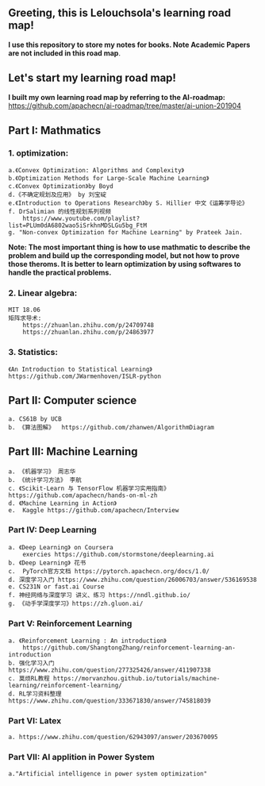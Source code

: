 ## Greeting, this is Lelouchsola's learning road map!
__I use this repository to store my notes for books. Note Academic Papers are not included in this road map__.

## Let's start my learning road map!
__I built my own learning road map by referring to the AI-roadmap:__  
https://github.com/apachecn/ai-roadmap/tree/master/ai-union-201904

## Part I: Mathmatics
### 1. optimization: 
    a.《Convex Optimization: Algorithms and Complexity》
    b.《Optimization Methods for Large-Scale Machine Learning》
    c.《Convex Optimization》by Boyd 
    d.《不确定规划及应用》 by 刘宝碇 
    e.《Introduction to Operations Research》by S. Hillier 中文《运筹学导论》
    f. DrSalimian 的线性规划系列视频 
        https://www.youtube.com/playlist?list=PLUm0dA6802wao5iSrkhnMDSLGu5bg_FtM 
    g. "Non-convex Optimization for Machine Learning" by Prateek Jain. 
__Note: The most important thing is how to use mathmatic to describe the problem and build up the corresponding model, but not how to prove those theroms. It is better to learn optimization by using softwares to handle the practical problems.__
### 2. Linear algebra: 
    MIT 18.06
    矩阵求导术: 
        https://zhuanlan.zhihu.com/p/24709748
        https://zhuanlan.zhihu.com/p/24863977 
### 3. Statistics:
    《An Introduction to Statistical Learning》 https://github.com/JWarmenhoven/ISLR-python

## Part II: Computer science
    a. CS61B by UCB
    b. 《算法图解》  https://github.com/zhanwen/AlgorithmDiagram

## Part III: Machine Learning
    a. 《机器学习》 周志华  
    b. 《统计学习方法》 李航  
    c. 《Scikit-Learn 与 TensorFlow 机器学习实用指南》 https://github.com/apachecn/hands-on-ml-zh  
    d. 《Machine Learning in Action》  
    e.  Kaggle https://github.com/apachecn/Interview

### Part IV: Deep Learning
    a. 《Deep Learning》 on Coursera  
        exercies https://github.com/stormstone/deeplearning.ai  
    b. 《Deep Learning》 花书  
    c.  PyTorch官方文档 https://pytorch.apachecn.org/docs/1.0/  
    d. 深度学习入门 https://www.zhihu.com/question/26006703/answer/536169538  
    e. CS231N or fast.ai Course  
    f. 神经网络与深度学习 讲义、练习 https://nndl.github.io/  
    g. 《动手学深度学习》https://zh.gluon.ai/

### Part V: Reinforcement Learning
    a. 《Reinforcement Learning : An introduction》  
        https://github.com/ShangtongZhang/reinforcement-learning-an-introduction  
    b. 强化学习入门 https://www.zhihu.com/question/277325426/answer/411907338
    c. 莫烦RL教程 https://morvanzhou.github.io/tutorials/machine-learning/reinforcement-learning/  
    d. RL学习资料整理 https://www.zhihu.com/question/333671830/answer/745818039
### Part VI: Latex
    a. https://www.zhihu.com/question/62943097/answer/203670095

### Part VII: AI applition in Power System
    a."Artificial intelligence in power system optimization"
